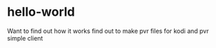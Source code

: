# hello-world
Want to find out how it works
find out to make pvr files for kodi and pvr simple client
